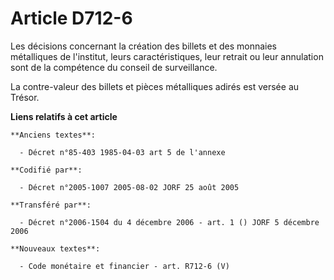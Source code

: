 # Article D712-6

Les décisions concernant la création des billets et des monnaies métalliques de l'institut, leurs caractéristiques, leur
retrait ou leur annulation sont de la compétence du conseil de surveillance.

La contre-valeur des billets et pièces métalliques adirés est versée au Trésor.

**Liens relatifs à cet article**

	**Anciens textes**:

	  - Décret n°85-403 1985-04-03 art 5 de l'annexe

	**Codifié par**:

	  - Décret n°2005-1007 2005-08-02 JORF 25 août 2005

	**Transféré par**:

	  - Décret n°2006-1504 du 4 décembre 2006 - art. 1 () JORF 5 décembre 2006

	**Nouveaux textes**:

	  - Code monétaire et financier - art. R712-6 (V)
